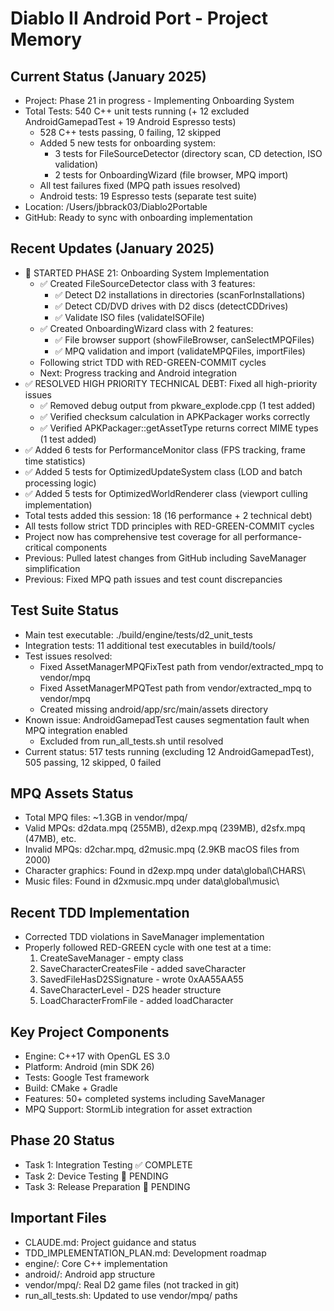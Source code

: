 # Diablo II Android Port - Project Memory

## Current Status (January 2025)
- Project: Phase 21 in progress - Implementing Onboarding System
- Total Tests: 540 C++ unit tests running (+ 12 excluded AndroidGamepadTest + 19 Android Espresso tests)
  - 528 C++ tests passing, 0 failing, 12 skipped
  - Added 5 new tests for onboarding system:
    - 3 tests for FileSourceDetector (directory scan, CD detection, ISO validation)
    - 2 tests for OnboardingWizard (file browser, MPQ import)
  - All test failures fixed (MPQ path issues resolved)
  - Android tests: 19 Espresso tests (separate test suite)
- Location: /Users/jbbrack03/Diablo2Portable
- GitHub: Ready to sync with onboarding implementation

## Recent Updates (January 2025)
- 🚀 STARTED PHASE 21: Onboarding System Implementation
  - ✅ Created FileSourceDetector class with 3 features:
    - ✅ Detect D2 installations in directories (scanForInstallations)
    - ✅ Detect CD/DVD drives with D2 discs (detectCDDrives)
    - ✅ Validate ISO files (validateISOFile)
  - ✅ Created OnboardingWizard class with 2 features:
    - ✅ File browser support (showFileBrowser, canSelectMPQFiles)
    - ✅ MPQ validation and import (validateMPQFiles, importFiles)
  - Following strict TDD with RED-GREEN-COMMIT cycles
  - Next: Progress tracking and Android integration
- ✅ RESOLVED HIGH PRIORITY TECHNICAL DEBT: Fixed all high-priority issues
  - ✅ Removed debug output from pkware_explode.cpp (1 test added)
  - ✅ Verified checksum calculation in APKPackager works correctly
  - ✅ Verified APKPackager::getAssetType returns correct MIME types (1 test added)
- ✅ Added 6 tests for PerformanceMonitor class (FPS tracking, frame time statistics)
- ✅ Added 5 tests for OptimizedUpdateSystem class (LOD and batch processing logic)
- ✅ Added 5 tests for OptimizedWorldRenderer class (viewport culling implementation)
- Total tests added this session: 18 (16 performance + 2 technical debt)
- All tests follow strict TDD principles with RED-GREEN-COMMIT cycles
- Project now has comprehensive test coverage for all performance-critical components
- Previous: Pulled latest changes from GitHub including SaveManager simplification
- Previous: Fixed MPQ path issues and test count discrepancies

## Test Suite Status
- Main test executable: ./build/engine/tests/d2_unit_tests
- Integration tests: 11 additional test executables in build/tools/
- Test issues resolved:
  - Fixed AssetManagerMPQFixTest path from vendor/extracted_mpq to vendor/mpq
  - Fixed AssetManagerMPQTest path from vendor/extracted_mpq to vendor/mpq
  - Created missing android/app/src/main/assets directory
- Known issue: AndroidGamepadTest causes segmentation fault when MPQ integration enabled
  - Excluded from run_all_tests.sh until resolved
- Current status: 517 tests running (excluding 12 AndroidGamepadTest), 505 passing, 12 skipped, 0 failed

## MPQ Assets Status
- Total MPQ files: ~1.3GB in vendor/mpq/
- Valid MPQs: d2data.mpq (255MB), d2exp.mpq (239MB), d2sfx.mpq (47MB), etc.
- Invalid MPQs: d2char.mpq, d2music.mpq (2.9KB macOS files from 2000)
- Character graphics: Found in d2exp.mpq under data\global\CHARS\
- Music files: Found in d2xmusic.mpq under data\global\music\

## Recent TDD Implementation
- Corrected TDD violations in SaveManager implementation
- Properly followed RED-GREEN cycle with one test at a time:
  1. CreateSaveManager - empty class
  2. SaveCharacterCreatesFile - added saveCharacter
  3. SavedFileHasD2SSignature - wrote 0xAA55AA55
  4. SaveCharacterLevel - D2S header structure
  5. LoadCharacterFromFile - added loadCharacter

## Key Project Components
- Engine: C++17 with OpenGL ES 3.0
- Platform: Android (min SDK 26)
- Tests: Google Test framework
- Build: CMake + Gradle
- Features: 50+ completed systems including SaveManager
- MPQ Support: StormLib integration for asset extraction

## Phase 20 Status
- Task 1: Integration Testing ✅ COMPLETE
- Task 2: Device Testing 🔲 PENDING
- Task 3: Release Preparation 🔲 PENDING

## Important Files
- CLAUDE.md: Project guidance and status
- TDD_IMPLEMENTATION_PLAN.md: Development roadmap
- engine/: Core C++ implementation
- android/: Android app structure
- vendor/mpq/: Real D2 game files (not tracked in git)
- run_all_tests.sh: Updated to use vendor/mpq/ paths